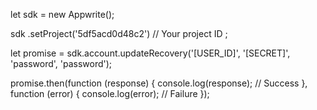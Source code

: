 let sdk = new Appwrite();

sdk
    .setProject('5df5acd0d48c2') // Your project ID
;

let promise = sdk.account.updateRecovery('[USER_ID]', '[SECRET]', 'password', 'password');

promise.then(function (response) {
    console.log(response); // Success
}, function (error) {
    console.log(error); // Failure
});